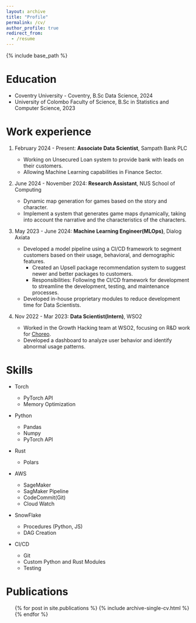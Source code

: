 ```yaml
---
layout: archive
title: "Profile"
permalink: /cv/
author_profile: true
redirect_from:
  - /resume
---
```


{% include base_path %}

# Education

- Coventry University - Coventry, B.Sc Data Science, 2024
- University of Colombo Faculty of Science, B.Sc in Statistics and Computer Science, 2023


# Work experience

1. February 2024  - Present: **Associate Data Scientist**, Sampath Bank PLC
  
    - Working on Unsecured Loan system to provide bank with leads on their customers.
    - Allowing Machine Learning capabilities in Finance Sector.

2. June 2024  - November 2024: **Research Assistant**, NUS School of Computing
  
    - Dynamic map generation for games based on the story and character.
    - Implement a system that generates game maps dynamically, taking into account the narrative and the characteristics of the characters.

3. May 2023 - June 2024: **Machine Learning Engineer(MLOps)**, Dialog Axiata

    - Developed a model pipeline using a CI/CD framework to segment customers based on their usage, behavioral, and demographic features.
      - Created an Upsell package recommendation system to suggest newer and better packages to customers.
      - Responsibilities: Following the CI/CD framework for development to streamline the development, testing, and maintenance processes.
    - Developed in-house proprietary modules to reduce development time for Data Scientists.

4. Nov 2022 - Mar 2023: **Data Scientist(Intern)**, WSO2
    - Worked in the Growth Hacking team at WSO2, focusing on R&D work for [Choreo](https://wso2.com/choreo/).
    - Developed a dashboard to analyze user behavior and identify abnormal usage patterns.

# Skills

- Torch
  - PyTorch API
  - Memory Optimization

- Python
  - Pandas
  - Numpy
  - PyTorch API
- Rust
  - Polars
- AWS
  - SageMaker
  - SagMaker Pipeline
  - CodeCommit(Git)
  - Cloud Watch
- SnowFlake
  - Procedures (Python, JS)
  - DAG Creation
- CI/CD
  - Git
  - Custom Python and Rust Modules
  - Testing

# Publications

  <ul>{% for post in site.publications %}
    {% include archive-single-cv.html %}
  {% endfor %}</ul>
  
<!-- Talks
======
  <ul>{% for post in site.talks %}
    {% include archive-single-talk-cv.html %}
  {% endfor %}</ul>
  
Teaching
======
  <ul>{% for post in site.teaching %}
    {% include archive-single-cv.html %}
  {% endfor %}</ul> -->
  
<!-- Service and leadership
======
* Currently signed in to 43 different slack teams -->
